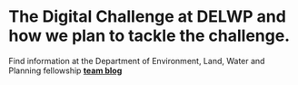 # The Digital Challenge at DELWP and how we plan to tackle the challenge.
Find information at the Department of Environment, Land, Water and Planning fellowship **[team blog](https://dcramirezo.github.io/delwp---cfa/)**




